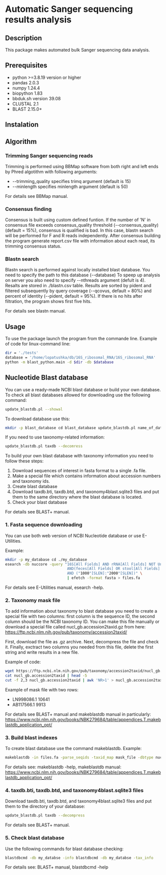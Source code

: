 # Automatic Sanger sequencing results analysis

## Description
This package makes automated bulk Sanger sequencing data analysis.

## Prerequisites
+ python >=3.8.19 version or higher
+ pandas 2.0.3
+ numpy 1.24.4
+ biopython 1.83
+ bbduk.sh version 39.08
+ CLUSTAL 2.1
+ BLAST 2.15.0+

## Instalation

## Algorithm
### Trimming Sanger sequencing reads
Trimming is performed using BBMap software from both right and left ends by Phred algotithm with following arguments:

+ --trimming_quality specifies trimq argument  (default is 15)
+ --minlength specifies minlength argument (default is 50)

For details see BBMap manual.

### Consensus finding
Consensus is built using custom defined funtion.
If the number of 'N' in consensus file exceeds consensus_quality threshold (--consensus_quality) (default = 15%), consensus is qualified is bad.
In this case, blastn search will be performed for F and R reads independently.
After consensus building the program generate report.csv file with information about each read, its trimming consensus status.

### Blastn search
Blastn search is performed against locally installed blast database. You need to specify the path to this database (--database)
To speep up analysis on server you also need to specify --nthreads argument (defult is 4).
Resalts are stored in ./blastn.csv table.
Results are sorted by pident and filtered subsequently by query coverage (--qcovus, default = 80%) and percent of identity (--pident, default = 95%).
If there is no hits after filtration, the program shows first five hits.

For details see blastn manual.

## Usage
To use the package launch the program from the commande line.
Example of code for linux-command line:

```bash
dir = './tests'
database = '/home/lopatushka/db/16S_ribosomal_RNA/16S_ribosomal_RNA'
python -m blast_python.main -d $dir -db $database
```

## Nucleotide Blast database
You can use a ready-made NCBI blast database or build your own database.
To check all blast databases allowed for downloading use the following command:
```bash
update_blastdb.pl --showal
```

To download database use this:
```bash
mkdir -p blast_database cd blast_database update_blastdb.pl name_of_database --decompress
```

If you need to use taxonomy-related information:
```bash
update_blastdb.pl taxdb --decomress
```

To build your own blast database with taxonomy information you need to follow these steps:
1. Download sequences of interest in fasta format to a single .fa file.
2. Make a special file which contains information about accession numbers and taxonomy ids.
3. Create blast database
4. Download taxdb.bti, taxdb.btd, and taxonomy4blast.sqlite3 files and put them to the same directory where the blast database is located.
5. Check your blast database

For details see BLAST+ manual.

### 1. Fasta sequence downloading
You can use both web version of NCBI Nucleotide database or use E-Utilities.

Example:
```bash
mkdir -p my_database cd ./my_database
esearch -db nuccore -query "16S[All Fields] AND rRNA[All Fields] NOT Uncultured[All Fields] \
                            AND(feces[All Fields] OR stool[All Fields] OR gut[All Fields] OR fecal[All Fields]) \
                            AND ("1000"[SLEN]:"2000"[SLEN])" \
                            | efetch -format fasta > files.fa
```

For details see E-Utilities manual, esearch -help.

### 2. Taxonomy mask file
To add information about taxonomy to blast database you need to create a special file with two columns:
first column is the sequence ID, the second column should be the NCBI taxonomy ID.
You can make this file manually or download a special file called nucl_gb.accession2taxid.gz from here:
https://ftp.ncbi.nlm.nih.gov/pub/taxonomy/accession2taxid/

First, download the file as .gz archive.
Next, decompress the file and check it.
Finally, exctract two columns you needed from this file, delete the first string and write results in a new file.

Example of code:
```bash
wget https://ftp.ncbi.nlm.nih.gov/pub/taxonomy/accession2taxid/nucl_gb.accession2taxid.gz gunzip
cat nucl_gb.accession2taxid | head -5
cut -f 2,3 nucl_gb.accession2taxid | awk 'NR>1' > nucl_gb.accession2taxid_use
```

Example of mask file with two rows:
* LN998086.1 10641
* AB117566.1 9913

For details see BLAST+ manual and makeblastdb manual in particularly:
https://www.ncbi.nlm.nih.gov/books/NBK279684/table/appendices.T.makeblastdb_application_opt/

### 3. Build blast indexes
To create blast database use the command makeblastdb.
Example:
```bash
makeblastdb -in files.fa -parse_seqids -taxid_map mask_file -dbtype nucl -out my_database
```

For details see: makeblastdb -help, makeblastdb manual:
https://www.ncbi.nlm.nih.gov/books/NBK279684/table/appendices.T.makeblastdb_application_opt/

### 4. taxdb.bti, taxdb.btd, and taxonomy4blast.sqlite3 files
Download taxdb.bti, taxdb.btd, and taxonomy4blast.sqlite3 files and put them to the directory of your database:
```bash
update_blastdb.pl taxdb --decompress
```

For details see BLAST+ manual.

### 5. Check blast database
Use the following commands for blast database checking:
```bash
blastdbcmd -db my_databse -info blastdbcmd -db my_databse -tax_info
```

For details see: BLAST+ manual, blastdbcmd -help






